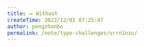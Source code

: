 ```yaml
---
title: ➖ Without
createTime: 2022/12/01 07:25:47
author: pengzhanbo
permalink: /note/type-challenges/vrrn1nzu/
---
```

